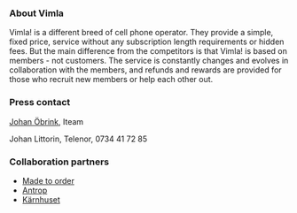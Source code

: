 ### About Vimla

Vimla! is a different breed of cell phone operator. They provide a simple, fixed price, service without any subscription length requirements or hidden fees. But the main difference from the competitors is that Vimla! is based on members - not customers. The service is constantly changes and evolves in collaboration with the members, and refunds and rewards are provided for those who recruit new members or help each other out.

### Press contact

[Johan Öbrink](/team/johan/), Iteam

Johan Littorin, Telenor, 0734 41 72 85

### Collaboration partners

* [Made to order](http://www.madetoorder.se/)
* [Antrop](http://www.antrop.se/)
* [Kärnhuset](http://karnhuset.net/)
